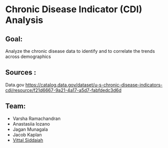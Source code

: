 # Chronic Disease Indicator (CDI) Analysis

## Goal:
Analyze the chronic disease data to identify and to correlate the trends across demographics
 
## Sources :
  Data.gov https://catalog.data.gov/dataset/u-s-chronic-disease-indicators-cdi/resource/f21d6667-9a21-4a17-a5d7-fabfdedc3d6d
 
## Team:
* Varsha Ramachandran
* Anastasiia lozano
* Jagan Munagala
* Jacob Kaplan
* [Vittal Siddaiah](vittal.siddaiah@gmail.com)
